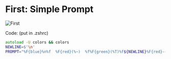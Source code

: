 # First: Simple Prompt


<img src="https://i.ibb.co/CB6M30g/This-is-A-Screenshot-D-2022-01-09-kl-16-13-11.png" alt="First" border="0">

Code: (put in .zshrc)

```zsh
autoload -U colors && colors
NEWLINE=$'\n'
PROMPT="%F{blue}%n%f  %F{red}(%~)  %f%F{green}(%T)%f${NEWLINE}%F{red}-->%f "
